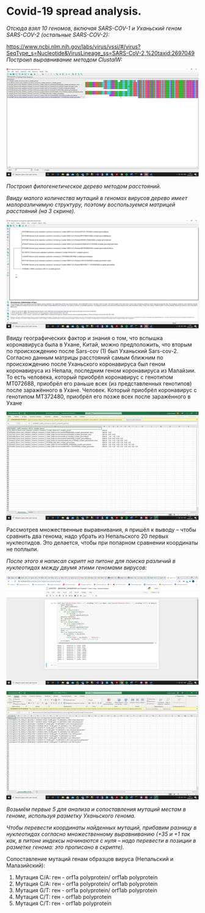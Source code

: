 # Covid-19 spread analysis.
*Отсюда взял 10 геномов, включая SARS-COV-1 и Уханьский геном SARS-COV-2 (остальные SARS-COV-2):*  

https://www.ncbi.nlm.nih.gov/labs/virus/vssi/#/virus?SeqType_s=Nucleotide&VirusLineage_ss=SARS-CoV-2,%20taxid:2697049
*Построил выравнивание методом ClustalW:*  

![GitHub Logo](images/alignment.png)
 
*Построил филогенетическое дерево методом расстояний.*  

*Ввиду малого количества мутаций в геномах вирусов дерево имеет малоразличимую структуру, поэтому воспользуемся матрицей расстояний (на 3 скрине).*
 
![GitHub Logo](images/tree.png)

Ввиду географических фактор и знания о том, что вспышка коронавируса была в Ухане, Китай, можно предположить, что вторым по происхождению после Sars-cov (1) был Уханьский Sars-cov-2.
Согласно данным матрицы расстояний самым ближним по происхождению после Уханьского коронавируса был геном коронавируса из Непала, последним геном коронавируса из Малайзии.
То есть человека, который приобрёл коронавирус с генотипом MT072688, приобрёл его раньше всех (из представленных генотипов) после заражённого в Ухане. 
Человек. Который приобрёл коронавирус с генотипом MT372480, приобрёл его позже всех после заражённого в Ухане
 
![GitHub Logo](images/matrix.png)

Рассмотрев множественные выравнивания, я пришёл к выводу – чтобы сравнить два генома, надо убрать из Непальского 20 первых нуклеотидов. Это делается, чтобы при попарном сравнении координаты не поплыли.  

*После этого я написал скрипт на питоне для поиска различий в нуклеотидах между двумя этими геномами вирусов:*

![GitHub Logo](images/comparison.png)

![GitHub Logo](images/proteins.png)

*Возьмём первые 5 для анализа и сопоставления мутаций местам в геноме, используя разметку Уханьского генома.*  

*Чтобы перевести координаты найденных мутаций, прибавим разницу в нуклеотидах согласно множественному выравниванию (+35 и +1 так как, в питоне индексы начинаются с нуля – надо перевести в позиции в разметке генома: это прописано в скрипте).*  

Сопоставление мутаций генам образцов вируса (Непальский и Малазийский):
  1.	Мутация C/A: ген - orf1a polyprotein/ orf1ab polyprotein
  2.	Мутация C/A: ген - orf1a polyprotein/ orf1ab polyprotein
  3.	Мутация G/T: ген - orf1a polyprotein/ orf1ab polyprotein
  4.	Мутация C/T: ген - orf1ab polyprotein
  5.	Мутация C/T: ген - orf1ab polyprotein




